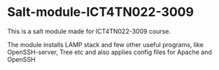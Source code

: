 <h1> Salt-module-ICT4TN022-3009 </h1>

This is a salt module made for ICT4TN022-3009 course. 

The module installs LAMP stack and few other useful programs, like OpenSSH-server, Tree etc and also applies config files for Apache and OpenSSH
